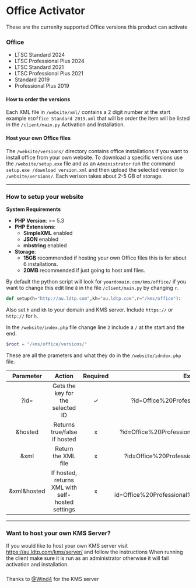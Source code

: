 Office Activator
================

These are the currenlty supported Office versions this product can activate

### Office

- LTSC Standard 2024
- LTSC Professional Plus 2024
- LTSC Standard 2021
- LTSC Professional Plus 2021
- Standard 2019
- Professional Plus 2019

#### How to order the versions

Each XML file in `/website/xml/` contains a 2 digit number at the start example `01Office Standard 2019.xml` that will be order the item will be listed in the `/client/main.py` Activation and Installation.

#### Host your own Office files

The `/website/versions/` directory contains office installations if you want to install office from your own website. To download a specific versions use the `/website/setup.exe` file and as an `Administrator` run the command `setup.exe /download version.xml` and then upload the selected version to `/website/versions/`. Each verison takes about 2-5 GB of storage.


---



### How to setup your website

**System Requirements**

- **PHP Version**: >= 5.3
- **PHP Extensions**:
  - **SimpleXML** enabled
  - **JSON** enabled
  - **mbstring** enabled
- **Storage**:
  - **15GB** recommended if hosting your own Office files this is for about 6 installations.
  - **20MB** recommended if just going to host xml files.

By default the python script will look for `yourdomain.com/kms/office/` if you want to change this edit line `8` in the file `/client/main.py` by changing `r`.

```python
def setup(h="http://au.ldtp.com",kh="au.ldtp.com",r="/kms/office"):
```

Also set  `h` and `kh` to your domain and KMS server. Include `https://` or `http://` for `h`.

In the `/website/index.php` file change line `2` include a `/` at the start and the end.

```php
$root = "/kms/office/versions/"
```

These are all the prameters and what they do in the `/website/idndex.php` file.


|  Parameter  |                      Action                      | Required |                      Example                      |
| :-----------: | :------------------------------------------------: | :--------: | :--------------------------------------------------: |
|    ?id=    |         Gets the key for the selected ID         |    ✓    |      ?id=Office%20Professional%20Plus%202019      |
|   &hosted   |           Returns true/false if hosted           |    x    |   ?id=Office%20Professional%20Plus%202019&hosted   |
|    &xml    |               Return the XML file               |    x    |    ?id=Office%20Professional%20Plus%202019&xml    |
| &xml&hosted | If hosted, returns XML with self-hosted settings |    x    | ?id=Office%20Professional%20Plus%202019&xml&hosted |

---


### Want to host your own KMS Server?

If you would like to host your own KMS server visit https://au.ldtp.com/kms/server/ and follow the instructions
When running the client make sure it is run as an administrator otherwise it will fail activation and installation.
###
Thanks to [@Wind4](https://github.com/Wind4) for the KMS server
